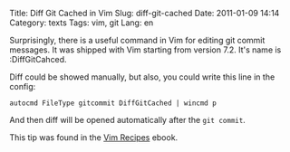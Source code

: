 Title: Diff Git Cached in Vim
Slug: diff-git-cached
Date: 2011-01-09 14:14
Category: texts
Tags: vim, git
Lang: en

Surprisingly, there is a useful command in Vim for editing git commit messages. It was shipped with Vim starting from version 7.2. It's name is :DiffGitCahced.

Diff could be showed manually, but also, you could write this line in the config:

    autocmd FileType gitcommit DiffGitCached | wincmd p

And then diff will be opened automatically after the `git commit`.

This tip was found in the [Vim Recipes](https://github.com/runpaint/vim-recipes/blob/master/text/11_extending/05_integrating_vim_with_git.html) ebook.
